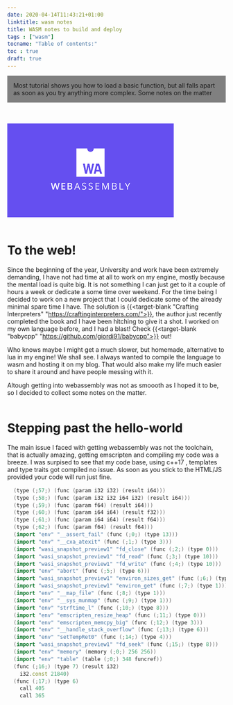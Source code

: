 ```yaml
---
date: 2020-04-14T11:43:21+01:00
linktitle: wasm notes 
title: WASM notes to build and deploy
tags : ["wasm"]
tocname: "Table of contents:"
toc : true
draft: true
---
```


<p style="background:gray;padding: 1em;">
Most tutorial shows you how to load a basic function, but all falls apart as soon as you try anything more complex.
Some notes on the matter
</p>

<br><br>
![intro](../images/21_wasm/wasmlogo.png)
<br><br>

# To the web! 
Since the beginning of the year, University and work have been extremely demanding, I have not had time at all to work on my engine, mostly because the mental load is quite big. 
It is not something I can just get to it a couple of hours a week or dedicate a some time over weekend. For the time being I decided to work on a new project that I could dedicate
some of the already minimal spare time I have. The solution is 
{{<target-blank "Crafting Interpreters" "https://craftinginterpreters.com/">}}, the author just recently completed the book and I have been hitching to give it a shot.
I worked on my own language before, and I had a blast! Check {{<target-blank "babycpp" "https://github.com/giordi91/babycpp">}} out! 

Who knows maybe I might get a much slower, but homemade, alternative to lua in my engine! We shall see. I always wanted to compile the language to wasm and hosting it on my blog. 
That would also make my life much easier to share it around and have people messing with it.

Altough getting into webassembly was not as smoooth as I hoped it to be, so I decided to collect some notes on the matter.
<br><br>

# Stepping past the hello-world
The main issue I faced with getting webassembly was not the toolchain, that is actually amazing, getting emscripten and compiling my code was a breeze. I was surpised to see that 
my code base, using c++17 , templates and type traits got compiled no issue. As soon as you stick to the HTML/JS provided your code will run just fine. 
 

```cpp
  (type (;57;) (func (param i32 i32) (result i64)))
  (type (;58;) (func (param i32 i32 i64 i32) (result i64)))
  (type (;59;) (func (param f64) (result i64)))
  (type (;60;) (func (param i64 i64) (result f32)))
  (type (;61;) (func (param i64 i64) (result f64)))
  (type (;62;) (func (param f64) (result f64)))
  (import "env" "__assert_fail" (func (;0;) (type 13)))
  (import "env" "__cxa_atexit" (func (;1;) (type 3)))
  (import "wasi_snapshot_preview1" "fd_close" (func (;2;) (type 0)))
  (import "wasi_snapshot_preview1" "fd_read" (func (;3;) (type 10)))
  (import "wasi_snapshot_preview1" "fd_write" (func (;4;) (type 10)))
  (import "env" "abort" (func (;5;) (type 6)))
  (import "wasi_snapshot_preview1" "environ_sizes_get" (func (;6;) (type 1)))
  (import "wasi_snapshot_preview1" "environ_get" (func (;7;) (type 1)))
  (import "env" "__map_file" (func (;8;) (type 1)))
  (import "env" "__sys_munmap" (func (;9;) (type 1)))
  (import "env" "strftime_l" (func (;10;) (type 8)))
  (import "env" "emscripten_resize_heap" (func (;11;) (type 0)))
  (import "env" "emscripten_memcpy_big" (func (;12;) (type 3)))
  (import "env" "__handle_stack_overflow" (func (;13;) (type 6)))
  (import "env" "setTempRet0" (func (;14;) (type 4)))
  (import "wasi_snapshot_preview1" "fd_seek" (func (;15;) (type 8)))
  (import "env" "memory" (memory (;0;) 256 256))
  (import "env" "table" (table (;0;) 348 funcref))
  (func (;16;) (type 7) (result i32)
    i32.const 21840)
  (func (;17;) (type 6)
    call 405
    call 365
```
